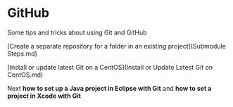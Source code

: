 # GitHub

Some tips and tricks about using Git and GitHub

[Create a separate repository for a folder in an existing project](Submodule Steps.md)

[Install or update latest Git on a CentOS](Install or Update Latest Git on CentOS.md)

Next **how to set up a Java project in Eclipse with Git** and **how to set a project in Xcode with Git**
